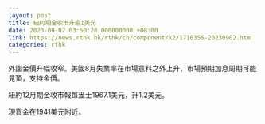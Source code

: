 ```yaml
---
layout: post
title: 紐約期金收市升逾1美元
date: 2023-09-02 03:50:28.000000000 +08:00
link: https://news.rthk.hk/rthk/ch/component/k2/1716356-20230902.htm
categories: rthk
---
```


外圍金價升幅收窄。美國8月失業率在市場意料之外上升，市場預期加息周期可能見頂，支持金價。

紐約12月期金收市報每盎士1967.1美元，升1.2美元。

現貨金在1941美元附近。

